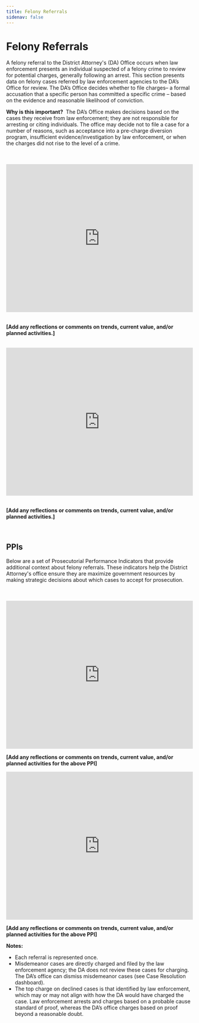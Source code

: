 ```yaml
---
title: Felony Referrals
sidenav: false
---
```

# Felony Referrals

A felony referral to the District Attorney's (DA) Office occurs when law enforcement presents an individual suspected of a felony crime to review for potential charges, generally following an arrest. This section presents data on felony cases referred by law enforcement agencies to the DA’s Office for review. The DA’s Office decides whether to file charges– a formal accusation that a specific person has committed a specific crime – based on the evidence and reasonable likelihood of conviction. 

**Why is this important?**  The DA’s Office makes decisions based on the cases they receive from law enforcement; they are not responsible for arresting or citing individuals. The office may decide not to file a case for a number of reasons, such as acceptance into a pre-charge diversion program, insufficient evidence/investigation by law enforcement, or when the charges did not rise to the level of a crime.

<br>

<br>

<iframe title="Number of Felony Cases Filed and Number of Cases Declined" aria-label="Interactive area chart" id="datawrapper-chart-rLIyW" src="https://datawrapper.dwcdn.net/rLIyW/" scrolling="no" frameborder="0" style="width: 0; min-width: 100% !important; border: none;" height="400"></iframe><script type="text/javascript">!function(){"use strict";window.addEventListener("message",(function(e){if(void 0!==e.data["datawrapper-height"]){var t=document.querySelectorAll("iframe");for(var a in e.data["datawrapper-height"])for(var r=0;r<t.length;r++){if(t[r].contentWindow===e.source)t[r].style.height=e.data["datawrapper-height"][a]+"px"}}}))}();
</script><br>

<br>

**\[Add any reflections or comments on trends, current value, and/or planned activities.]**

<br>

<iframe title="Percent of Felony Referrals Declined (No Filed)" aria-label="Interactive line chart" id="datawrapper-chart-a1cCM" src="https://datawrapper.dwcdn.net/a1cCM/" scrolling="no" frameborder="0" style="width: 0; min-width: 100% !important; border: none;" height="400"></iframe><script type="text/javascript">!function(){"use strict";window.addEventListener("message",(function(e){if(void 0!==e.data["datawrapper-height"]){var t=document.querySelectorAll("iframe");for(var a in e.data["datawrapper-height"])for(var r=0;r<t.length;r++){if(t[r].contentWindow===e.source)t[r].style.height=e.data["datawrapper-height"][a]+"px"}}}))}();
</script> <br>

<br>

**\[Add any reflections or comments on trends, current value, and/or planned activities.]**

<br>

## PPIs

Below are a set of Prosecutorial Performance Indicators that provide additional context about felony referrals. These indicators help the District Attorney's office ensure they are maximize government resources by making strategic decisions about which cases to accept for prosecution.  <br>

<br>

<br>

<iframe title="PPI 2.1 Ability to Identify Dismissible Cases at Filing" aria-label="Interactive line chart" id="datawrapper-chart-NPdDQ" src="https://datawrapper.dwcdn.net/NPdDQ/" scrolling="no" frameborder="0" style="width: 0; min-width: 100% !important; border: none;" height="400"></iframe><script type="text/javascript">!function(){"use strict";window.addEventListener("message",(function(e){if(void 0!==e.data["datawrapper-height"]){var t=document.querySelectorAll("iframe");for(var a in e.data["datawrapper-height"])for(var r=0;r<t.length;r++){if(t[r].contentWindow===e.source)t[r].style.height=e.data["datawrapper-height"][a]+"px"}}}))}();
</script>

**\[Add any reflections or comments on trends, current value, and/or planned activities for the above PPI]**

<iframe title="Avoiding Unnecessary Felony Charges at Filing" aria-label="Interactive line chart" id="datawrapper-chart-BDOPU" src="https://datawrapper.dwcdn.net/BDOPU/" scrolling="no" frameborder="0" style="width: 0; min-width: 100% !important; border: none;" height="400"></iframe><script type="text/javascript">!function(){"use strict";window.addEventListener("message",(function(e){if(void 0!==e.data["datawrapper-height"]){var t=document.querySelectorAll("iframe");for(var a in e.data["datawrapper-height"])for(var r=0;r<t.length;r++){if(t[r].contentWindow===e.source)t[r].style.height=e.data["datawrapper-height"][a]+"px"}}}))}();
</script>

**\[Add any reflections or comments on trends, current value, and/or planned activities for the above PPI]**

**Notes:**

* Each referral is represented once. 
* Misdemeanor cases are directly charged and filed by the law enforcement agency; the DA does not review these cases for charging. The DA’s office can dismiss misdemeanor cases (see Case Resolution dashboard). 
* The top charge on declined cases is that identified by law enforcement, which may or may not align with how the DA would have charged the case. Law enforcement arrests and charges based on a probable cause standard of proof, whereas the DA’s office charges based on proof beyond a reasonable doubt.